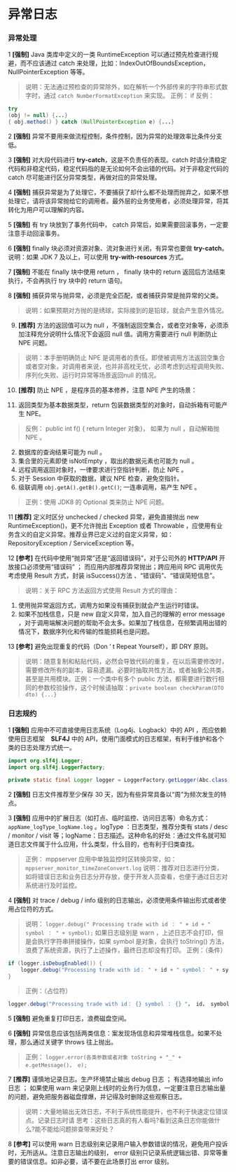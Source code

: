 
# 异常日志

### 异常处理

1 **[强制]**  Java 类库中定义的一类 RuntimeException 可以通过预先检查进行规避，而不应该通过 catch 来处理，比如：IndexOutOfBoundsException，NullPointerException 等等。

> 说明：无法通过预检查的异常除外，如在解析一个外部传来的字符串形式数字时，通过 `catch NumberFormatException` 来实现。
> 正例： if
> 反例： 

```java
try
(obj != null) {...}
{ obj.method() } catch (NullPointerException e) {...}
```

2 **[强制]** 异常不要用来做流程控制，条件控制，因为异常的处理效率比条件分支低。

3 **[强制]** 对大段代码进行 **try-catch**，这是不负责任的表现。catch 时请分清稳定代码和非稳定代码，稳定代码指的是无论如何不会出错的代码。对于非稳定代码的 catch 尽可能进行区分异常类型，再做对应的异常处理。

4 **[强制]** 捕获异常是为了处理它，不要捕获了却什么都不处理而抛弃之，如果不想处理它，请将该异常抛给它的调用者。最外层的业务使用者，必须处理异常，将其转化为用户可以理解的内容。

5 **[强制]** 有 try 块放到了事务代码中， catch 异常后，如果需要回滚事务，一定要注意手动回滚事务。

6 **[强制]**  finally 块必须对资源对象、流对象进行关闭，有异常也要做 **try-catch**。说明：如果 JDK 7 及以上，可以使用 **try-with-resources** 方式。

7 **[强制]** 不能在 finally 块中使用 return ， finally 块中的 return 返回后方法结束执行，不会再执行 try 块中的 return 语句。

8 **[强制]** 捕获异常与抛异常，必须是完全匹配，或者捕获异常是抛异常的父类。

> 说明：如果预期对方抛的是绣球，实际接到的是铅球，就会产生意外情况。

9. **[推荐]** 方法的返回值可以为 null ，不强制返回空集合，或者空对象等，必须添加注释充分说明什么情况下会返回 null 值。调用方需要进行 null 判断防止 NPE 问题。

> 说明：本手册明确防止 NPE 是调用者的责任。即使被调用方法返回空集合或者空对象，对调用者来说，也并非高枕无忧，必须考虑到远程调用失败、序列化失败、运行时异常等场景返回null 的情况。

10. **[推荐]** 防止 NPE ，是程序员的基本修养，注意 NPE 产生的场景：

1. 返回类型为基本数据类型，return 包装数据类型的对象时，自动拆箱有可能产生 NPE。
> 反例： public int f() { return Integer 对象}， 如果为 null ，自动解箱抛 NPE 。
2. 数据库的查询结果可能为 null 。
3. 集合里的元素即使 isNotEmpty ，取出的数据元素也可能为 null 。
4. 远程调用返回对象时，一律要求进行空指针判断，防止 NPE 。
5. 对于 Session 中获取的数据，建议 NPE 检查，避免空指针。
6. 级联调用 `obj.getA().getB().getC()`; 一连串调用，易产生 NPE 。

> 正例：使用 JDK8 的 Optional 类来防止 NPE 问题。

11 **[推荐]** 定义时区分 unchecked / checked 异常，避免直接抛出 new RuntimeException()，更不允许抛出 Exception 或者 Throwable ，应使用有业务含义的自定义异常。推荐业界已定义过的自定义异常，如：RepositoryException / ServiceException 等。

12 **[参考]** 在代码中使用“抛异常”还是“返回错误码”，对于公司外的 **HTTP/API** 开放接口必须使用“错误码” ； 而应用内部推荐异常抛出；跨应用间 RPC 调用优先考虑使用 Result 方式，封装 isSuccess()方法 、“错误码”、“错误简短信息”。

> 说明：关于 RPC 方法返回方式使用 Result 方式的理由：

1. 使用抛异常返回方式，调用方如果没有捕获到就会产生运行时错误。
2. 如果不加栈信息，只是 new 自定义异常，加入自己的理解的 error message ，对于调用端解决问题的帮助不会太多。如果加了栈信息，在频繁调用出错的情况下，数据序列化和传输的性能损耗也是问题。

13 **[参考]** 避免出现重复的代码（Don ’ t Repeat Yourself），即 DRY 原则。

> 说明：随意复制和粘贴代码，必然会导致代码的重复，在以后需要修改时，需要修改所有的副本，容易遗漏。必要时抽取共性方法，或者抽象公共类，甚至是共用模块。正例：一个类中有多个 public 方法，都需要进行数行相同的参数校验操作，这个时候请抽取：`private boolean checkParam(DTO dto) {...}`

### 日志规约

1 **[强制]** 应用中不可直接使用日志系统（Log4j、Logback）中的 API ，而应依赖使用日志框架　**SLF4J** 中的 API，使用门面模式的日志框架，有利于维护和各个类的日志处理方式统一。

```java
import org.slf4j.Logger;
import org.slf4j.LoggerFactory;

private static final Logger logger = LoggerFactory.getLogger(Abc.class);
```

2 **[强制]** 日志文件推荐至少保存 30 天，因为有些异常具备以“周”为频次发生的特点。

3 **[强制]** 应用中的扩展日志（如打点、临时监控、访问日志等）命名方式：`appName_logType_logName.log` 。logType ：日志类型，推荐分类有 stats / desc / monitor / visit 等；logName：日志描述。这种命名的好处：通过文件名就可知道日志文件属于什么应用，什么类型，什么目的，也有利于归类查找。

> 正例： mppserver 应用中单独监控时区转换异常，如：`mppserver_monitor_timeZoneConvert.log`
> 说明：推荐对日志进行分类，如将错误日志和业务日志分开存放，便于开发人员查看，也便于通过日志对系统进行及时监控。

4 **[强制]** 对 trace / debug / info 级别的日志输出，必须使用条件输出形式或者使用占位符的方式。

> 说明： `logger.debug(" Processing trade with id ： " + id + " symbol ： " + symbol);` 如果日志级别是 warn ，上述日志不会打印，但是会执行字符串拼接操作，如果 symbol 是对象，会执行 toString() 方法，浪费了系统资源，执行了上述操作，最终日志却没有打印。
> 正例：（条件）

```java
if (logger.isDebugEnabled()) {
    logger.debug("Processing trade with id： " + id + " symbol： " + symbol);
}
```

> 正例：（占位符）

```java
logger.debug("Processing trade with id： {} symbol ： {} "， id， symbol);
```

5 **[强制]** 避免重复打印日志，浪费磁盘空间。

6 **[强制]** 异常信息应该包括两类信息：案发现场信息和异常堆栈信息。如果不处理，那么通过关键字 throws 往上抛出。

> 正例： `logger.error(各类参数或者对象 toString + "_" + e.getMessage()， e);`

7 **[推荐]** 谨慎地记录日志。生产环境禁止输出 debug 日志 ； 有选择地输出 info 日志 ； 如果使用 warn 来记录刚上线时的业务行为信息，一定要注意日志输出量的问题，避免把服务器磁盘撑爆，并记得及时删除这些观察日志。

> 说明：大量地输出无效日志，不利于系统性能提升，也不利于快速定位错误点。记录日志时请
> 思考：这些日志真的有人看吗?看到这条日志你能做什么?能不能给问题排查带来好处？

8 **[参考]** 可以使用 warn 日志级别来记录用户输入参数错误的情况，避免用户投诉时，无所适从。注意日志输出的级别， error 级别只记录系统逻辑出错、异常等重要的错误信息。如非必要，请不要在此场景打出 error 级别。

